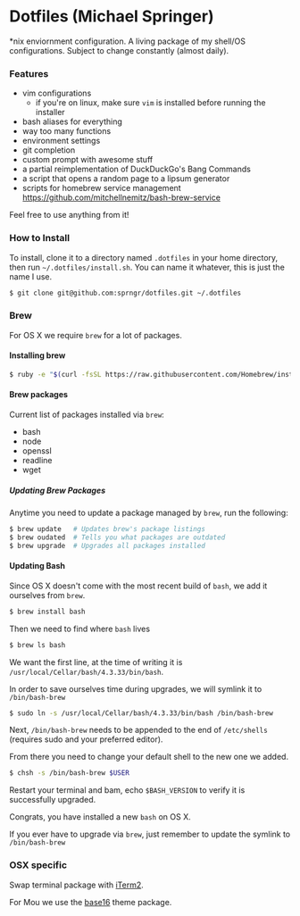 # Dotfiles (Michael Springer)

*nix enviornment configuration. A living package of my shell/OS configurations. Subject to change constantly (almost daily).

### Features
* vim configurations
	* if you're on linux, make sure `vim` is installed before running the installer
* bash aliases for everything
* way too many functions
* environment settings
* git completion
* custom prompt with awesome stuff
* a partial reimplementation of DuckDuckGo's Bang Commands
* a script that opens a random page to a lipsum generator
* scripts for homebrew service management <https://github.com/mitchellnemitz/bash-brew-service>


Feel free to use anything from it!

### How to Install

To install, clone it to a directory named `.dotfiles` in your home directory, then run `~/.dotfiles/install.sh`.
You can name it whatever, this is just the name I use.

```bash
$ git clone git@github.com:sprngr/dotfiles.git ~/.dotfiles
```

### Brew

For OS X we require `brew` for a lot of packages.

#### Installing brew

```bash
$ ruby -e "$(curl -fsSL https://raw.githubusercontent.com/Homebrew/install/master/install)"
````

#### Brew packages

Current list of packages installed via `brew`:
* bash
* node
* openssl
* readline
* wget

##### Updating Brew Packages

Anytime you need to update a package managed by `brew`, run the following:

```bash
$ brew update   # Updates brew's package listings
$ brew oudated  # Tells you what packages are outdated
$ brew upgrade  # Upgrades all packages installed
```

#### Updating Bash

Since OS X doesn't come with the most recent build of `bash`, we add it ourselves from `brew`.

```bash
$ brew install bash
```

Then we need to find where `bash` lives

```bash
$ brew ls bash
```

We want the first line, at the time of writing it is `/usr/local/Cellar/bash/4.3.33/bin/bash`.

In order to save ourselves time during upgrades, we will symlink it to `/bin/bash-brew`

```bash
$ sudo ln -s /usr/local/Cellar/bash/4.3.33/bin/bash /bin/bash-brew
```

Next, `/bin/bash-brew` needs to be appended to the end of `/etc/shells` (requires sudo and your preferred editor).

From there you need to change your default shell to the new one we added.

```bash
$ chsh -s /bin/bash-brew $USER
```

Restart your terminal and bam, echo `$BASH_VERSION` to verify it is successfully upgraded.

Congrats, you have installed a new `bash` on OS X.

If you ever have to upgrade via `brew`, just remember to update the symlink to `/bin/bash-brew`

### OSX specific

Swap terminal package with [iTerm2](http://iterm2.com/).

For Mou we use the [base16](https://github.com/chriskempson/base16-mou) theme package.



